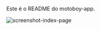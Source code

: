Este é o README do motoboy-app.

![screenshot-index-page](https://github.com/vibraniumdev/Motoboy-App/blob/master/media/Motoboy-App-Screenshot.png)

